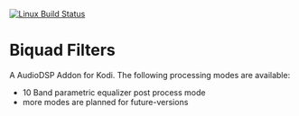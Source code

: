 [![Linux Build Status](https://travis-ci.org/AchimTuran/adsp.biquad.filters.svg?branch=master)](https://travis-ci.org/AchimTuran/adsp.biquad.filters)

# Biquad Filters
A AudioDSP Addon for Kodi. 
The following processing modes are available:
- 10 Band parametric equalizer post process mode
- more modes are planned for future-versions
